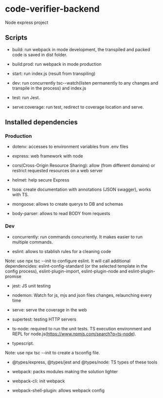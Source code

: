 # code-verifier-backend

Node express project

## Scripts

- build: run webpack in mode development, the transpiled and packed code is saved in dist folder.

- build:prod: run webpack in mode production

- start: run index.js (result from transpiling)

- dev: run concurrently tsc--watch(listen permanently to any changes and transpile in the process) and index.js

- test: run Jest.

- serve:coverage: run test, redirect to coverage location and serve.

## Installed dependencies

### Production

- dotenv: accesses to environment variables from .env files

- express: web framework with node

- cors(Cross-Origin Resource Sharing): allow (from  different domains) or restrict requested resources on a web server

- helmet: help secure Express

- tsoa: create documentation with annotations (JSON swagger), works with TS.

- mongoose: allows to create querys to DB and schemas

- body-parser: allows to read BODY from requests

### Dev

- concurrently: run commands concurrently. It makes easier to run multiple commands. 

- eslint: allows to stablish rules for a cleaning code

Note: use npx tsc --init to configure eslint. It will call additional dependencides: eslint-config-standard (or the selected template in the config process), eslint-plugin-import, eslint-plugin-node and eslint-plugin-promise

- jest: JS unit testing

- nodemon: Watch for js, mjs and json files changes, relaunching every time

- serve: serve the coverage in the web

- supertest: testing HTTP servers

- ts-node: required to run the unit tests. TS execution environment and REPL for node.js(https://www.npmjs.com/search?q=ts-node).

- typescript. 

Note: use npx tsc --init to create a tsconfig file.

- @types/express, @types/jest and @types/node: TS types of these tools

- webpack: packs modules making the solution lighter

- webpack-cli: init webpack

- webpack-shell-plugin: allows webpack config

